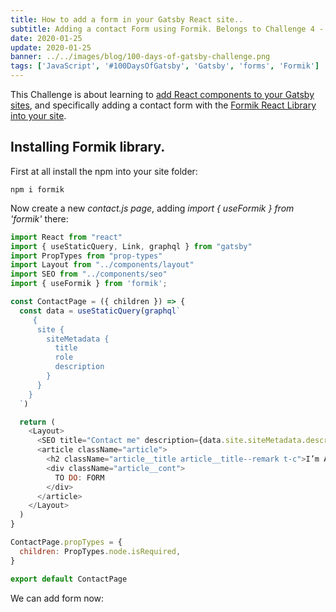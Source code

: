 ```yaml
---
title: How to add a form in your Gatsby React site..
subtitle: Adding a contact Form using Formik. Belongs to Challenge 4 - Add Third-Party React Components to Your Gatsby Site.
date: 2020-01-25
update: 2020-01-25
banner: ../../images/blog/100-days-of-gatsby-challenge.png
tags: ['JavaScript', '#100DaysOfGatsby', 'Gatsby', 'forms', 'Formik']
---
```


This Challenge is about learning to [add React components to your Gatsby sites](https://www.gatsbyjs.org/docs/adding-react-components/), and specifically adding a contact form with the [Formik React Library into your site](https://jaredpalmer.com/formik/docs/tutorial).

## Installing Formik library.

First at all install the npm into your site folder:

```
npm i formik
```

Now create a new *contact.js page*, adding *import { useFormik } from 'formik'* there:


```javascript
import React from "react"
import { useStaticQuery, Link, graphql } from "gatsby"
import PropTypes from "prop-types"
import Layout from "../components/layout"
import SEO from "../components/seo"
import { useFormik } from 'formik';

const ContactPage = ({ children }) => {
  const data = useStaticQuery(graphql`
     {
      site {
        siteMetadata {
          title
          role
          description
        }
      }
    }
  `)

  return (
    <Layout>
      <SEO title="Contact me" description={data.site.siteMetadata.description} />
      <article className="article">
        <h2 className="article__title article__title--remark t-c">I’m Alberto Fortes, Front-end developer. Drop me a few lines!</h2>
        <div className="article__cont">
          TO DO: FORM
        </div>
      </article>
    </Layout>
  )
}

ContactPage.propTypes = {
  children: PropTypes.node.isRequired,
} 

export default ContactPage
````

We can add form now:

